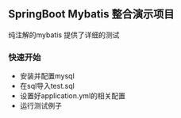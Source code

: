 ## SpringBoot Mybatis 整合演示项目

纯注解的mybatis
提供了详细的测试

### 快速开始
+ 安装并配置mysql
+ 在sql导入test.sql
+ 设置好application.yml的相关配置
+ 运行测试例子




